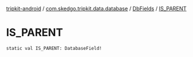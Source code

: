 [tripkit-android](../../index.md) / [com.skedgo.tripkit.data.database](../index.md) / [DbFields](index.md) / [IS_PARENT](./-i-s_-p-a-r-e-n-t.md)

# IS_PARENT

`static val IS_PARENT: DatabaseField!`